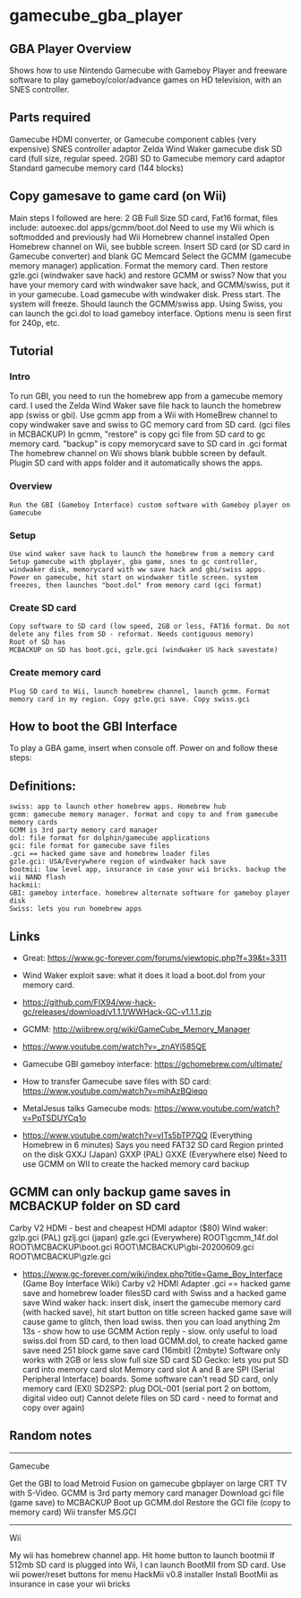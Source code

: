 # gamecube_gba_player

## GBA Player Overview
Shows how to use Nintendo Gamecube with Gameboy Player and freeware software to play gameboy/color/advance games on HD television, with an SNES controller.

## Parts required
Gamecube
HDMI converter, or Gamecube component cables (very expensive)
SNES controller adaptor
Zelda Wind Waker gamecube disk
SD card (full size, regular speed. 2GB)
SD to Gamecube memory card adaptor
Standard gamecube memory card (144 blocks)

## Copy gamesave to game card (on Wii)
Main steps I followed are here:
2 GB Full Size SD card, Fat16 format, files include:
	autoexec.dol
	apps/gcmm/boot.dol
Need to use my Wii which is softmodded and previously had Wii Homebrew channel installed
Open Homebrew channel on Wii, see bubble screen. Insert SD card (or SD card in Gamecube converter) and blank GC Memcard
Select the GCMM (gamecube memory manager) application. Format the memory card. Then restore gzle.gci (windwaker save hack) and restore GCMM or swiss?
Now that you have your memory card with windwaker save hack, and GCMM/swiss, put it in your gamecube.
Load gamecube with windwaker disk. Press start. The system will freeze. Should launch the GCMM/swiss app.
Using Swiss, you can launch the gci.dol to load gameboy interface. Options menu is seen first for 240p, etc.


## Tutorial

### Intro
To run GBI, you need to run the homebrew app from a gamecube memory card.
I used the Zelda Wind Waker save file hack to launch the homebrew app (swiss or gbi).
Use gcmm app from a Wii with HomeBrew channel to copy windwaker save and swiss to GC memory card from SD card. (gci files in MCBACKUP)
In gcmm, "restore" is copy gci file from SD card to gc memory card. "backup" is copy memorycard save to SD card in .gci format
The homebrew channel on Wii shows blank bubble screen by default. Plugin SD card with apps folder and it automatically shows the apps.

### Overview
	Run the GBI (Gameboy Interface) custom software with Gameboy player on Gamecube
### Setup
	Use wind waker save hack to launch the homebrew from a memory card
	Setup gamecube with gbplayer, gba game, snes to gc controller, windwaker disk, memorycard with ww save hack and gbi/swiss apps.
	Power on gamecube, hit start on windwaker title screen. system freezes, then launches "boot.dol" from memory card (gci format)
### Create SD card
	Copy software to SD card (low speed, 2GB or less, FAT16 format. Do not delete any files from SD - reformat. Needs contiguous memory)
	Root of SD has 
	MCBACKUP on SD has boot.gci, gzle.gci (windwaker US hack savestate)
### Create memory card
	Plug SD card to Wii, launch homebrew channel, launch gcmm. Format memory card in my region. Copy gzle.gci save. Copy swiss.gci



## How to boot the GBI Interface
To play a GBA game, insert when console off. Power on and follow these steps:


## Definitions:
	swiss: app to launch other homebrew apps. Homebrew hub
	gcmm: gamecube memory manager. format and copy to and from gamecube memory cards
	GCMM is 3rd party memory card manager
    dol: file format for dolphin/gamecube applications
	gci: file format for gamecube save files
    .gci == hacked game save and homebrew loader files
	gzle.gci: USA/Everywhere region of windwaker hack save
	bootmii: low level app, insurance in case your wii bricks. backup the wii NAND flash
	hackmii: 
	GBI: gameboy interface. homebrew alternate software for gameboy player disk
    Swiss: lets you run homebrew apps

## Links
- Great: https://www.gc-forever.com/forums/viewtopic.php?f=39&t=3311
- Wind Waker exploit save: what it does it load a boot.dol from your memory card.
- https://github.com/FIX94/ww-hack-gc/releases/download/v1.1.1/WWHack-GC-v1.1.1.zip
- GCMM: http://wiibrew.org/wiki/GameCube_Memory_Manager
- https://www.youtube.com/watch?v=_znAYi585QE
- Gamecube GBI gameboy interface: https://gchomebrew.com/ultimate/
- How to transfer Gamecube save files with SD card: https://www.youtube.com/watch?v=mihAzBQieqo
- MetalJesus talks Gamecube mods: https://www.youtube.com/watch?v=PpTSDUYCq1o

- https://www.youtube.com/watch?v=vITs5bTP7QQ (Everything Homebrew in 6 minutes)
Says you need FAT32 SD card
Region printed on the disk
GXXJ (Japan)
GXXP (PAL)
GXXE (Everywhere else)
Need to use GCMM on WII to create the hacked memory card backup
## GCMM can only backup game saves in MCBACKUP folder on SD card
Carby V2 HDMI - best and cheapest HDMI adaptor ($80)
Wind waker: gzlp.gci (PAL) gzlj.gci (japan) gzle.gci (Everywhere)
ROOT\gcmm_14f.dol
ROOT\MCBACKUP\boot.gci
ROOT\MCBACKUP\gbi-20200609.gci
ROOT\MCBACKUP\gzle.gci

- https://www.gc-forever.com/wiki/index.php?title=Game_Boy_Interface (Game Boy Interface Wiki)
Carby v2 HDMI Adapter
.gci == hacked game save and homebrew loader filesSD card with Swiss and a hacked game save
Wind waker hack: insert disk, insert the gamecube memory card (with hacked save), hit start button on title screen
hacked game save will cause game to glitch, then load swiss. then you can load anything
2m 13s - show how to use GCMM
Action reply - slow. only useful to load swiss.dol from SD card, to then load GCMM.dol, to create hacked game save
need 251 block game save card (16mbit) (2mbyte)
Software only works with 2GB or less slow full size SD card
SD Gecko: lets you put SD card into memory card slot
Memory card slot A and B are SPI (Serial Peripheral Interface) boards. Some software can't read SD card, only memory card (EXI)
SD2SP2: plug
DOL-001 (serial port 2 on bottom, digital video out)
Cannot delete files on SD card - need to format and copy over again)



## Random notes

-------
Gamecube

Get the GBI to load Metroid Fusion on gamecube gbplayer on large CRT TV with S-Video.
GCMM is 3rd party memory card manager
Download gci file (game save) to MCBACKUP
Boot up GCMM.dol
Restore the GCI file (copy to memory card)
Wii transfer
MS.GCI

-----------------
Wii

My wii has homebrew channel app. Hit home button to launch bootmii
If 512mb SD card is plugged into Wii, I can launch BootMII from SD card. Use wii power/reset buttons for menu
HackMii v0.8 installer
Install BootMii as insurance in case your wii bricks




